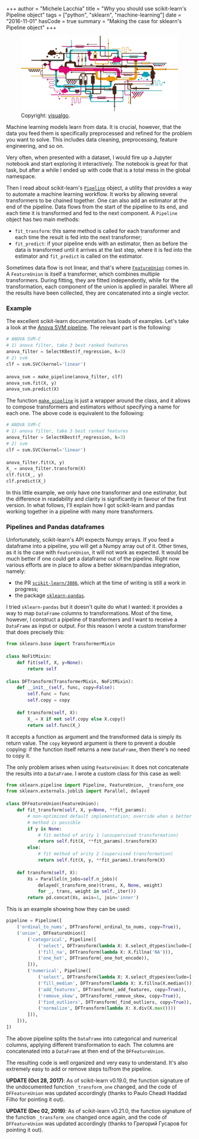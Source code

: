 +++
author = "Michele Lacchia"
title = "Why you should use scikit-learn's Pipeline object"
tags = ["python", "sklearn", "machine-learning"]
date = "2016-11-01"
hasCode = true
summary = "Making the case for sklearn's Pipeline object"
+++

<figure>
    <img itemprop="image" title="A pipeline" src="/static/images/pipes.jpg" />
    <div class="copyright">
        Copyright:&nbsp;<a href="https://www.istockphoto.com/portfolio/visualgo">visualgo</a>.
    </div>
</figure>

Machine learning models learn from data. It is crucial, however, that the data
you feed them is specifically preprocessed and refined for the problem you want
to solve. This includes data cleaning, preprocessing, feature engineering, and
so on.

Very often, when presented with a dataset, I would fire up a Jupyter notebook
and start exploring it interactively. The notebook is great for that task, but
after a while I ended up with code that is a total mess in the global
namespace.

Then I read about scikit-learn's [`Pipeline`][pipeline-doc] object, a utility
that provides a way to automate a machine learning workflow.  It works by
allowing several transformers to be chained together. One can also add an
estimator at the end of the pipeline. Data flows from the start of the pipeline
to its end, and each time it is transformed and fed to the next component. A
`Pipeline` object has two main methods:

- `fit_transform`: this same method is called for each transformer and each time
  the result is fed into the next transformer;
- `fit_predict`: if your pipeline ends with an estimator, then as before the
  data is transformed until it arrives at the last step, where it is fed into
  the estimator and `fit_predict` is called on the estimator.

Sometimes data flow is not linear, and that's where [`FeatureUnion`][fu-doc]
comes in. A `FeatureUnion` is itself a transformer, which combines multiple
transformers. During fitting, they are fitted independently, while for the
transformation, each component of the union is applied in parallel. Where all
the results have been collected, they are concatenated into a single vector.

### Example
The excellent scikit-learn documentation has loads of examples. Let's take a
look at the [Anova SVM pipeline][anova-svm]. The relevant part is the
following:

```python
# ANOVA SVM-C
# 1) anova filter, take 3 best ranked features
anova_filter = SelectKBest(f_regression, k=3)
# 2) svm
clf = svm.SVC(kernel='linear')

anova_svm = make_pipeline(anova_filter, clf)
anova_svm.fit(X, y)
anova_svm.predict(X)
```

The function
[`make_pipeline`](https://scikit-learn.org/stable/modules/generated/sklearn.pipeline.make_pipeline.html)
is just a wrapper around the class, and it allows to compose transformers and
estimators without specifying a name for each one. The above code is equivalent
to the following:

```python
# ANOVA SVM-C
# 1) anova filter, take 3 best ranked features
anova_filter = SelectKBest(f_regression, k=3)
# 2) svm
clf = svm.SVC(kernel='linear')

anova_filter.fit(X, y)
X_ = anova_filter.transform(X)
clf.fit(X_, y)
clf.predict(X_)
```

In this little example, we only have one transformer and one estimator, but the
difference in readability and clarity is significantly in favour of the first
version. In what follows, I'll explain how I got scikit-learn and pandas
working together in a pipeline with many more transformers.

### Pipelines and Pandas dataframes
Unfortunately, scikit-learn's API expects Numpy arrays. If you feed a dataframe
into a pipeline, you will get a Numpy array out of it. Other times, as it is
the case with `FeatureUnion`, it will not work as expected. It would be much
better if one could get a dataframe out of the pipeline. Right now various
efforts are in place to allow a better sklearn/pandas integration, namely:

- the PR [`scikit-learn/3886`](https://github.com/scikit-learn/scikit-learn/pull/3886),
    which at the time of writing is still a work in progress;
- the package [`sklearn-pandas`](https://github.com/paulgb/sklearn-pandas).

I tried `sklearn-pandas` but it doesn't quite do what I wanted: it provides a
way to map `DataFrame` columns to transformations. Most of the time, however, I
construct a pipeline of transformers and I want to receive a `DataFrame` as
input or output. For this reason I wrote a custom transformer that does
precisely this:

```python
from sklearn.base import TransformerMixin

class NoFitMixin:
    def fit(self, X, y=None):
        return self

class DFTransform(TransformerMixin, NoFitMixin):
    def __init__(self, func, copy=False):
        self.func = func
        self.copy = copy

    def transform(self, X):
        X_ = X if not self.copy else X.copy()
        return self.func(X_)
```

It accepts a function as argument and the transformed data is simply its return
value. The `copy` keyword argument is there to prevent a double copying: if the
function itself returns a new `DataFrame`, then there's no need to copy it.

The only problem arises when using `FeatureUnion`: it does not concatenate the
results into a `DataFrame`. I wrote a custom class for this case as well:

```python
from sklearn.pipeline import Pipeline, FeatureUnion, _transform_one
from sklearn.externals.joblib import Parallel, delayed

class DFFeatureUnion(FeatureUnion):
    def fit_transform(self, X, y=None, **fit_params):
        # non-optimized default implementation; override when a better
        # method is possible
        if y is None:
            # fit method of arity 1 (unsupervised transformation)
            return self.fit(X, **fit_params).transform(X)
        else:
            # fit method of arity 2 (supervised transformation)
            return self.fit(X, y, **fit_params).transform(X)

    def transform(self, X):
        Xs = Parallel(n_jobs=self.n_jobs)(
            delayed(_transform_one)(trans, X, None, weight)
            for _, trans, weight in self._iter())
        return pd.concat(Xs, axis=1, join='inner')
```

This is an example showing how they can be used:

```python
pipeline = Pipeline([
    ('ordinal_to_nums', DFTransform(_ordinal_to_nums, copy=True)),
    ('union', DFFeatureUnion([
        ('categorical', Pipeline([
            ('select', DFTransform(lambda X: X.select_dtypes(include=['object']))),
            ('fill_na', DFTransform(lambda X: X.fillna('NA'))),
            ('one_hot', DFTransform(_one_hot_encode)),
        ])),
        ('numerical', Pipeline([
            ('select', DFTransform(lambda X: X.select_dtypes(exclude=['object']))),
            ('fill_median', DFTransform(lambda X: X.fillna(X.median()))),
            ('add_features', DFTransform(_add_features, copy=True)),
            ('remove_skew', DFTransform(_remove_skew, copy=True)),
            ('find_outliers', DFTransform(_find_outliers, copy=True)),
            ('normalize', DFTransform(lambda X: X.div(X.max())))
        ])),
    ])),
])
```

The above pipeline splits the `DataFrame` into categorical and numerical
columns, applying different transformation to each. The columns are
concatenated into a `DataFrame` at then end of the `DFFeatureUnion`.

The resulting code is well organized and very easy to understand. It's also
extremely easy to add or remove steps to/from the pipeline.

**UPDATE (Oct 28, 2017)**: As of scikit-learn v0.19.0, the function signature
of the undocumented function `_transform_one` changed, and the code of
`DFFeatureUnion` was updated accordingly (thanks to Paulo Cheadi Haddad Filho
for pointing it out).

**UPDATE (Dec 02, 2019)**: As of scikit-learn v0.21.0, the function signature
of the function `_transform_one` changed once again, and the code of
`DFFeatureUnion` was updated accordingly (thanks to Григорий Гусаров for
pointing it out).

[pipeline-doc]: https://scikit-learn.org/stable/modules/pipeline.html#pipeline
[fu-doc]: https://scikit-learn.org/stable/modules/compose.html#featureunion-composite-feature-spaces
[anova-svm]: https://scikit-learn.org/stable/auto_examples/feature_selection/plot_feature_selection_pipeline.html#sphx-glr-auto-examples-feature-selection-plot-feature-selection-pipeline-py

